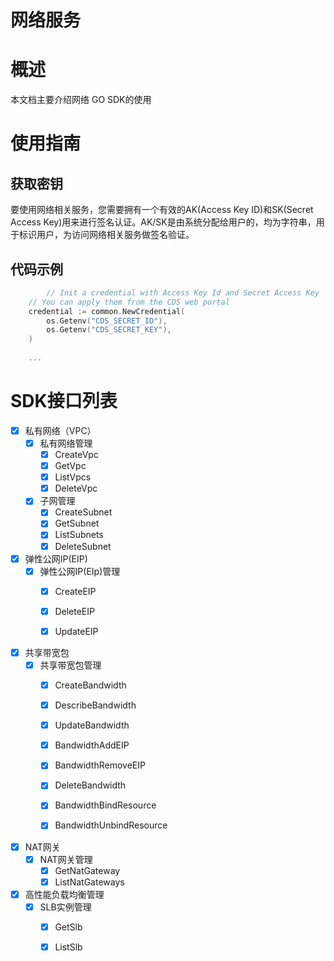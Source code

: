 # 网络服务

# 概述
本文档主要介绍网络 GO SDK的使用

# 使用指南

## 获取密钥
要使用网络相关服务，您需要拥有一个有效的AK(Access Key ID)和SK(Secret Access Key)用来进行签名认证。AK/SK是由系统分配给用户的，均为字符串，用于标识用户，为访问网络相关服务做签名验证。


## 代码示例

```go
        // Init a credential with Access Key Id and Secret Access Key
    // You can apply them from the CDS web portal
    credential := common.NewCredential(
        os.Getenv("CDS_SECRET_ID"),
        os.Getenv("CDS_SECRET_KEY"),
    )
    
    ...
```
# SDK接口列表
- [X] 私有网络（VPC）
    - [X] 私有网络管理
        - [X] CreateVpc
        - [X] GetVpc
        - [X] ListVpcs
        - [X] DeleteVpc
    - [X] 子网管理
        - [X] CreateSubnet
        - [X] GetSubnet
        - [X] ListSubnets
        - [X] DeleteSubnet

- [X] 弹性公网IP(EIP)
    - [X] 弹性公网IP(EIp)管理
        - [X] CreateEIP
        - [X] DeleteEIP
        - [X] UpdateEIP

        
- [X] 共享带宽包
    - [X] 共享带宽包管理
        - [X] CreateBandwidth
        - [X] DescribeBandwidth
        - [X] UpdateBandwidth
        - [X] BandwidthAddEIP
        - [X] BandwidthRemoveEIP
        - [X] DeleteBandwidth
        - [X] BandwidthBindResource
        - [X] BandwidthUnbindResource


- [X] NAT网关
    - [X] NAT网关管理
        - [X] GetNatGateway
        - [X] ListNatGateways

- [X] 高性能负载均衡管理
    - [X] SLB实例管理
        - [X] GetSlb
        - [X] ListSlb

   